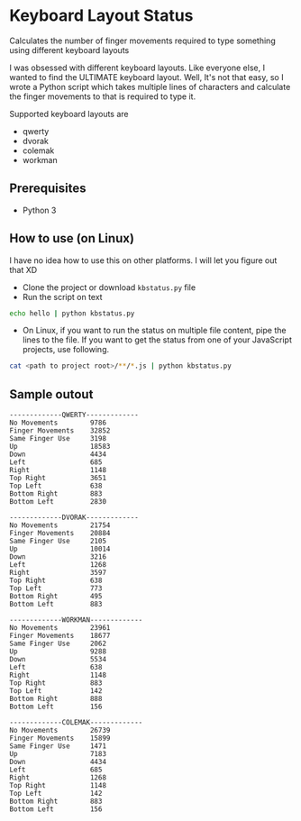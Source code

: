 # Keyboard Layout Status

Calculates the number of finger movements required to type something using
different keyboard layouts

I was obsessed with different keyboard layouts. Like everyone else, I wanted to
find the ULTIMATE keyboard layout. Well, It's not that easy, so I wrote a Python
script which takes multiple lines of characters and calculate the finger
movements to that is required to type it.

Supported keyboard layouts are

* qwerty
* dvorak
* colemak
* workman

## Prerequisites

* Python 3

## How to use (on Linux)
I have no idea how to use this on other platforms. I will let you figure out
that XD

* Clone the project or download `kbstatus.py` file
* Run the script on text

```bash
echo hello | python kbstatus.py
```

* On Linux, if you want to run the status on multiple file content, pipe the
  lines to the file. If you want to get the status from one of your JavaScript
  projects, use following.

 ```bash
cat <path to project root>/**/*.js | python kbstatus.py
 ```
## Sample outout
```
-------------QWERTY-------------
No Movements        9786
Finger Movements    32852
Same Finger Use     3198
Up                  18583
Down                4434
Left                685
Right               1148
Top Right           3651
Top Left            638
Bottom Right        883
Bottom Left         2830

-------------DVORAK-------------
No Movements        21754
Finger Movements    20884
Same Finger Use     2105
Up                  10014
Down                3216
Left                1268
Right               3597
Top Right           638
Top Left            773
Bottom Right        495
Bottom Left         883

-------------WORKMAN-------------
No Movements        23961
Finger Movements    18677
Same Finger Use     2062
Up                  9288
Down                5534
Left                638
Right               1148
Top Right           883
Top Left            142
Bottom Right        888
Bottom Left         156

-------------COLEMAK-------------
No Movements        26739
Finger Movements    15899
Same Finger Use     1471
Up                  7183
Down                4434
Left                685
Right               1268
Top Right           1148
Top Left            142
Bottom Right        883
Bottom Left         156
```
